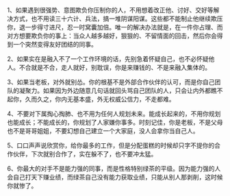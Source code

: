 1、如果遇到很强势、意图欺负你压制你的人，不用想着改正他、讨好、交好等解决方式，也不用读三十六计、兵法，搞一堆阴谋阳谋。这些都不能制止他继续欺压你，退一步得寸进尺，忍一时窝囊加倍。唯一的解决办法就是，在一件你占理、而对方想要欺负你的事上：当众人越多越好，狠狠的、不留情面的回击，然后你会得到一个突然变得友好团结的同事。

2、如果实在是融入不了一个工作环境的话，先别急着怀疑自己，也不必怀疑他人。不合就是不合，走人就好，别耽误，你是来赚钱的、不是来融入集体的。

3、如果当老板，对外就别怂。你的根基不是外部合作伙伴的认可，而是你自己团队的凝聚力。如果因为外边随意几句话就回头骂自己团队的人，只会让内外都瞧不起你，久而久之，你内无基本盛，外无权威公信力，不走都难。

4、不要对下属掏心掏肺、也不用为任何人规划未来。能成长起来的，不用你规划也能成长；不能成长的，你规划了人家嫌你事多。时刻记佳，你是老板，不是父母也不是哥哥姐姐，不要幻想自己建立一个大家庭，没人会拿你当自己人。

5、口口声声说欣赏你，给你最多的工作，但是分配蛋糕的时候却只字不提你的合作伙伴，下次就别合作了，实在躲不了，也不要冲太猛。

6、你最大的对手不是能力强的同事，而是性格特别绿茶的平级。因为能力强的人会自己打天下赚业绩，而绿茶自己没有能力获取业绩，只能从别人那剥削，这时候你就惨了。